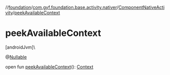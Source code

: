 //[foundation](../../../index.md)/[com.gyf.foundation.base.activity.nativer](../index.md)/[ComponentNativeActivity](index.md)/[peekAvailableContext](peek-available-context.md)

# peekAvailableContext

[androidJvm]\

@[Nullable](https://developer.android.com/reference/kotlin/androidx/annotation/Nullable.html)

open fun [peekAvailableContext](peek-available-context.md)(): [Context](https://developer.android.com/reference/kotlin/android/content/Context.html)